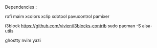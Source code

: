Dependencies :

rofi
maim
xcolors
xclip
xdotool
pavucontrol
pamixer

i3block
https://github.com/vivien/i3blocks-contrib
sudo pacman -S alsa-utils

ghostty
nvim
yazi
